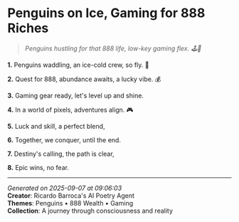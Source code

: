 # Penguins on Ice, Gaming for 888 Riches

> *Penguins hustling for that 888 life, low-key gaming flex. 🕹️🐧*

**1.** Penguins waddling, an ice-cold crew, so fly. 🐧


**2.** Quest for 888, abundance awaits, a lucky vibe. 💰


**3.** Gaming gear ready, let's level up and shine.


**4.** In a world of pixels, adventures align. 🎮


**5.** Luck and skill, a perfect blend,


**6.** Together, we conquer, until the end.


**7.** Destiny's calling, the path is clear,


**8.** Epic wins, no fear.



---

*Generated on 2025-09-07 at 09:06:03*  
**Creator**: Ricardo Barroca's AI Poetry Agent  
**Themes**: Penguins • 888 Wealth • Gaming  
**Collection**: A journey through consciousness and reality